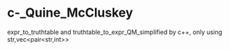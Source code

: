 # c-_Quine_McCluskey
expr_to_truthtable and truthtable_to_expr_QM_simplified by c++, only using str,vec&lt;pair&lt;str,int>>
